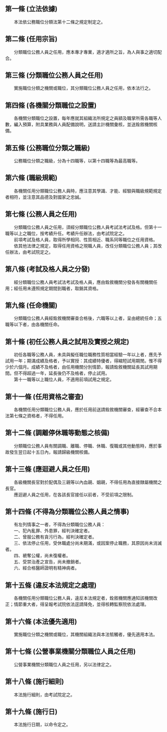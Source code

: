 第一條 (立法依據)
-----------------
　　本法依公務職位分類法第十二條之規定制定之。  


第二條 (任用宗旨)
-----------------
　　分類職位公務人員之任用，應本專才專業，適才適所之旨，為人與事之適切配合。  


第三條 (分類職位公務人員之任用)
-------------------------------
　　實施職位分類之機關或職位，其分類職位公務人員之任用，依本法行之。  


第四條 (各機關分類職位之設置)
-----------------------------
　　各機關分類職位之設置，每年應就其組織法所規定之員額及職掌所需各職等人數，編入預算，附具業務與人員配備說明，送請主計機關彙核，並送銓敘機關核備。  


第五條 (公務職位分類之職級)
---------------------------
　　公務職位分類之職級，分為十四職等，以第十四職等為最高職等。  


第六條 (職級規範)
-----------------
　　各機關任用分類職位公務人員時，應注意其學識、才能、經驗與職級規範規定者相符，並注意其品德及對國家之忠誠。  


第七條 (公務人員之任用)
-----------------------
　　分類職位公務人員之任用，須經分類職位公務人員考試法考試及格。但第十一職等以上之職位，按考績升任。考績升任辦法，由考試院定之。  
　　前項考試及格人員，取得所學相同、性質相近、職系同等職位之任用資格。  
　　依其他法律之規定，取得任用資格之現職人員，改任分類職位公務人員；其改任辦法，由考試院定之。  


第八條 (考試及格人員之分發)
---------------------------
　　經分類職位公務人員考試法考試及格人員，應由銓敘機關分發各有關機關任用；經任用未遵照規定期間到職者，取銷其資格。  


第九條 (任命機關)
-----------------
　　分類職位公務人員經銓敘機關審查合格後，六職等以上者，呈由總統任命；五職等以下者，由各機關任命。  


第十條 (初任公務人員之試用及實授之規定)
---------------------------------------
　　初任各職等公務人員，未具與擬任職位職務性質相當經驗一年以上者，應先予試用一年；期滿成績及格者，予以實授：其成績特優者，得縮短試用期閒。惟不得少於六個月。成績不及格者，由任用機關分別情節，報請銓敘機關延長其試用期間。但不得超過一年，延長後仍不及格者，停止試用。  
　　第十一職等以上職位人員，不適用前項試用之規定。  


第十一條 (任用資格之審查)
-------------------------
　　各機關任用分類職位公務人員，應於任用前送請銓敘機關審查，經審查不合本法第七條之資格者，不得任用。  


第十二條 (調離停休職等動態之核備)
---------------------------------
　　分類職位公務人員有關調職、離職、停職、休職、復職或其他動態時，應於事故發生翌日起十五日內，報請歸級機關核備。  


第十三條 (應迴避人員之任用)
---------------------------
　　各級機關長官對於配偶及三親等以內血親、姻親，不得任用為直接隸屬機關之長官。  
　　應迴避人員之任用，在各該長官接任以前者，不受前項之限制。  


第十四條 (不得為分類職位公務人員之情事)
---------------------------------------
　　有左列情事之一者，不得為分類職位公務人員：  
　　一、犯內亂罪、外患罪，經判決確定者。  
　　二、曾服公務有貪污行為，經判決確定者。  
　　三、依法停止任用，受休職處分尚未期滿，或因案停止職務，其原因尚未消滅者。  
　　四、褫奪公權，尚未復權者。  
　　五、受禁治產之宣告，尚未撤銷者。  
　　六、經合格醫師證明有精神病者。  


第十五條 (違反本法規定之處理)
-----------------------------
　　各機關任用分類職位公務人員，違反本法規定者，銓敘機關應通知該機關改正；情節重大者，得呈報考試院依法逕請降免，並得核轉監察院依法處理。  


第十六條 (本法優先適用)
-----------------------
　　實施職位分類之機關或職位，其機關組織法與本法牴觸者，優先適用本法。  


第十七條 (公營事業機關分類職位人員之任用)
-----------------------------------------
　　公營事業機關分類職位人員之任用，另以法律定之。  


第十八條 (施行細則)
-------------------
　　本法施行細則，由考試院定之。  


第十九條 (施行日)
-----------------
　　本法施行日期，以命令定之。